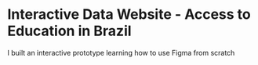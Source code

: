 # Interactive Data Website - Access to Education in Brazil

I built an interactive prototype learning how to use Figma from scratch
